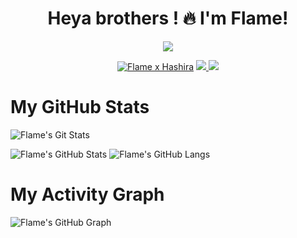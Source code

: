 <h1 align="center">Heya brothers ! 🔥 I'm Flame!</h1>
</p>
<p align="center">
<img src="https://readme-typing-svg.herokuapp.com?color=1C71FA&width=420&lines=A+rather+noob+developer+from+India%E2%9C%8C%EF%B8%8F;Working+on+project+ayanokouji%E2%9D%A4%EF%B8%8F">
</p>
<p align="center">
  <a href="https://t.me/Flame_2005"><img src="https://telegra.ph/file/20fe1414239048c931d82.jpg" alt="Flame x Hashira"></a>
  
  
  
  <a href="https://telegram.me/Flame_2005">
    <img src="https://img.shields.io/badge/Telegram-blue?style=for-the-badge&logo=telegram"/>
  </a>  
 </a>
  <a href="https://github.com/orofer-xt">
    <img src="https://img.shields.io/github/followers/h0daka?label=GitHub&logo=github&style=for-the-badge&color=green"/>
  </a>

# My GitHub Stats

![Flame's Git Stats](https://github-readme-stats.vercel.app/api?username=orofer-xt&include_all_commits=true&count_private=true&theme=highcontrast)

![Flame's GitHub Stats](https://github-readme-streak-stats.herokuapp.com?user=orofer-xt&theme=tokyonight)
![Flame's GitHub Langs](https://github-readme-stats.vercel.app/api/top-langs/?username=orofer-xt&theme=tokyonight&layout=compact&langs_count=6)

# My Activity Graph 

![Flame's GitHub Graph](https://activity-graph.herokuapp.com/graph?username=orofer-xt&custom_title=My%20Graph&bg_color=241732&line=f20f80&color=f52f91&point=fdf5ea&hide_border=true&area=false&area_color=fdf5ea)



